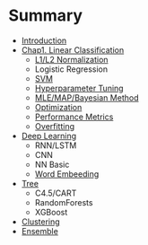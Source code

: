 # Summary

* [Introduction](README.md)
* [Chap1. Linear Classification](chapter1.md)
  * [L1/L2 Normalization ](chapter1/l1l2-norm.md)
  * Logistic Regression
  * [SVM](chapter1/svm.md)
  * [Hyperparameter Tuning](chapter1/hyperparameter-tuning.md)
  * [MLE/MAP/Bayesian Method](chapter1/mlemapbayesian-method.md)
  * [Optimization](chapter1/optimization.md)
  * [Performance Metrics](chapter1/performance-metrics.md)
  * [Overfitting](chapter1/overfitting.md)
* [Deep Learning](deep-learning.md)
  * RNN/LSTM
  * CNN
  * NN Basic
  * [Word Embeeding](deep-learning/word-embeeding.md)
* [Tree](tree.md)
  * C4.5/CART
  * RandomForests
  * XGBoost
* [Clustering](clustering.md)
* [Ensemble](ensemble.md)

